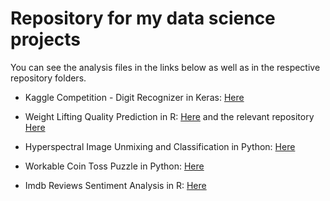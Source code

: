 # Repository for my data science projects

You can see the analysis files in the links below as well as in the respective repository folders.

* Kaggle Competition - Digit Recognizer in Keras: [Here](https://nbviewer.jupyter.org/github/Costaspap/Data-Analyses-and-Projects/blob/master/Kaggle%20-%20Digit%20Recognizer%20in%20Keras/Digit_Recognizer_Keras.ipynb)

* Weight Lifting Quality Prediction in R: [Here](http://costaspap.github.io/MachineLearning.html) and the relevant repository [Here](https://github.com/Costaspap/Machine-Learning-Coursera-Project)

* Hyperspectral Image Unmixing and Classification in Python: [Here](https://nbviewer.jupyter.org/github/Costaspap/Data-Analyses-and-Projects/blob/master/Hyperspectral%20Image%20Unmixing%20and%20Classification%20Project/Hyperspectral%20Image%20Unmixing%20and%20Classification.ipynb)

* Workable Coin Toss Puzzle in Python: [Here](https://nbviewer.jupyter.org/github/Costaspap/Data-science-mini-projects/blob/master/Workable%20Coin%20Toss%20Puzzle/Coin%20Toss%20Puzzle.ipynb)

* Imdb Reviews Sentiment Analysis in R: [Here](https://github.com/Costaspap/Data-Analyses-and-Projects/blob/master/Imdb%20Reviews%20Sentiment%20Analysis/Imdb%20Sentiment%20Analysis.pdf)
